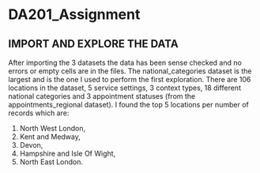 # DA201_Assignment
## IMPORT AND EXPLORE THE DATA
After importing the 3 datasets the data has been sense checked and no errors or empty cells are in the files.
The national_categories dataset is the largest and is the one I used to perform the first exploration. 
There are 106 locations in the dataset, 5 service settings, 3 context types, 18 different national categories and 3 appointment statuses (from the appointments_regional dataset).
I found the top 5 locations per number of records which are: 
1. North West London, 
2. Kent and Medway, 
3. Devon, 
4. Hampshire and Isle Of Wight, 
5. North East London.
